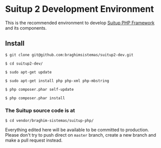 # Suitup 2 Development Environment

This is the recommended environment to develop [Suitup PHP Framework](https://suitupframework.com)
and its components.

## Install

`$ git clone git@github.com:braghimsistemas/suitup2-dev.git`

`$ cd suitup2-dev/`

`$ sudo apt-get update`

`$ sudo apt-get install php php-xml php-mbstring`

`$ php composer.phar self-update`

`$ php composer.phar install`

### The Suitup source code is at

`$ cd vendor/braghim-sistemas/suitup-php/`

Everything edited here will be available to be committed to production.
Please don't try to push direct on `master` branch, create a new branch
and make a pull request instead.
